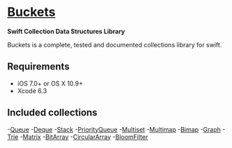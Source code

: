 [Buckets](https://github.com/mauriciosantos/Buckets-Swift/)
====================
**Swift Collection Data Structures Library**

Buckets is a complete, tested and documented collections library for swift.

## Requirements

- iOS 7.0+ or OS X 10.9+
- Xcode 6.3

## Included collections

-[Queue](http://mauriciosantos.github.io/Buckets-Swift/Structs/Queue.html)
-[Deque](http://mauriciosantos.github.io/Buckets-Swift/Structs/Deque.html)
-[Stack](http://mauriciosantos.github.io/Buckets-Swift/Structs/Stack.html)
-[PriorityQueue](http://mauriciosantos.github.io/Buckets-Swift/Structs/PriorityQueue.html)
-[Multiset](http://mauriciosantos.github.io/Buckets-Swift/Structs/Multiset.html)
-[Multimap](http://mauriciosantos.github.io/Buckets-Swift/Structs/Multimap.html)
-[Bimap](http://mauriciosantos.github.io/Buckets-Swift/Structs/Bimap.html)
-[Graph](http://mauriciosantos.github.io/Buckets-Swift/Structs/Graph.html)
-[Trie](http://mauriciosantos.github.io/Buckets-Swift/Structs/Trie.html)
-[Matrix](http://mauriciosantos.github.io/Buckets-Swift/Structs/Matrix.html)
-[BitArray](http://mauriciosantos.github.io/Buckets-Swift/Structs/BitArray.html)
-[CircularArray](http://mauriciosantos.github.io/Buckets-Swift/Structs/CircularArray.html)
-[BloomFilter](http://mauriciosantos.github.io/Buckets-Swift/Structs/BloomFilter.html)
